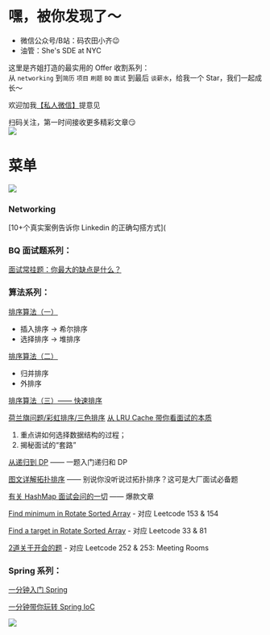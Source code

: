 # 嘿，被你发现了～
- 微信公众号/B站：码农田小齐:wink:  
- 油管：She's SDE at NYC  

这里是齐姐打造的最实用的 Offer 收割系列：  
从 `networking` 到`简历` `项目` `刷题` `BQ` `面试` 到最后 `谈薪水`，给我一个 Star，我们一起成长～  

欢迎加我[【私人微信】](#微信)提意见  

扫码关注，第一时间接收更多精彩文章:smirk:   
![](https://github.com/huiqit/Pictures/blob/master/%E6%BC%AB%E7%94%BB5.gif)


 
 
# 菜单
![](https://github.com/huiqit/Pictures/blob/master/%E9%BD%90%E5%A7%90%E8%8F%9C%E5%8D%95.png)

### Networking
[10+个真实案例告诉你 Linkedin 的正确勾搭方式](

### BQ 面试题系列：
[面试常挂题：你最大的缺点是什么？]()


### 算法系列：

[排序算法（一）](https://juejin.im/post/5ecb243ef265da76df75d859)
- 插入排序 -> 希尔排序
- 选择排序 -> 堆排序

[排序算法（二）](https://juejin.im/post/5ecdb609518825433549c2f5)
- 归并排序
- 外排序

[排序算法（三）—— 快速排序](https://juejin.im/post/5ed05164e51d4578447ff7dc)

[荷兰旗问题/彩虹排序/三色排序](https://juejin.im/post/5ed4660af265da76cd47ecf6) 
[从 LRU Cache 带你看面试的本质](https://juejin.im/post/5ec1c3a76fb9a0435749da1d)  
  1. 重点讲如何选择数据结构的过程；  
  2. 揭秘面试的“套路”  

[从递归到 DP](https://juejin.im/post/5ea62fc8f265da47cc02aa60) —— 一题入门递归和 DP  

[图文详解拓扑排序](http://mp.weixin.qq.com/s?__biz=MzIzNDQ3MzgxMw==&mid=100000183&idx=1&sn=09ea301acf7dd74656e9c78bea03f674&chksm=68f4918d5f83189ba10a3a5f845d16e95b95c48cec684b06e2ad6c313f35f2a4e2531bd9d8d7#rd) —— 别说你没听说过拓扑排序？这可是大厂面试必备题

[有关 HashMap 面试会问的一切](http://mp.weixin.qq.com/s?__biz=MzIzNDQ3MzgxMw==&mid=100000171&idx=1&sn=4e38e67791f3f67e15aea2e666f6d308&chksm=68f491915f831887f943356c45dac6c8ebacd1bef31432d0aec509ec3a3b835fe0c1f5c5cc4a#rd) —— 爆款文章

[Find minimum in Rotate Sorted Array](http://mp.weixin.qq.com/s?__biz=MzU5NzMzNDkxNw==&mid=100000055&idx=1&sn=2b8f9f6ea5740e2af0ffaaafffea9be1&chksm=7e544fdd4923c6cb1daa0f4ad7020cb7a99d381711708b2a76837b4685e9158228047a63b857#rd) - 对应 Leetcode 153 & 154     

[Find a target in Rotate Sorted Array](
http://mp.weixin.qq.com/s?__biz=MzU5NzMzNDkxNw==&mid=100000069&idx=1&sn=a4bf5b7e7a56585bb9c142363d819566&chksm=7e544faf4923c6b908402bb9559f94cad1b1de6620a4f218068d8c8d7bb57174b104cfbefb7a#rd) - 对应 Leetcode 33 & 81  

[2道关于开会的题](http://mp.weixin.qq.com/s?__biz=MzU5NzMzNDkxNw==&mid=100000088&idx=1&sn=464ddc7e3e1558a198a6c13b4b720db3&chksm=7e544fb24923c6a4283374504f035ea55f7274b7111db9458ea21153303a93080c57d5097258#rd) - 对应 Leetcode 252 & 253: Meeting Rooms  
   
### Spring 系列：  
[一分钟入门 Spring](https://juejin.im/post/5e8cdfa76fb9a03c947cca6e)  

[一分钟带你玩转 Spring IoC](https://juejin.im/post/5ea0b0bdf265da47cc02a37f)  


<a name="微信"></a> <a name="公众号"></a>
![](https://github.com/huiqit/Pictures/blob/master/%E5%BE%AE%E4%BF%A1%E5%8F%B7.JPG)


